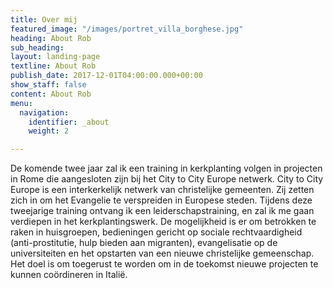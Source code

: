 ```yaml
---
title: Over mij
featured_image: "/images/portret_villa_borghese.jpg"
heading: About Rob
sub_heading: 
layout: landing-page
textline: About Rob
publish_date: 2017-12-01T04:00:00.000+00:00
show_staff: false
content: About Rob
menu:
  navigation:
    identifier: _about
    weight: 2

---
```

De komende twee jaar zal ik een training in kerkplanting volgen in projecten in Rome die aangesloten zijn bij het City to City Europe netwerk. City to City Europe is een interkerkelijk netwerk van christelijke gemeenten. Zij zetten zich in om het Evangelie te verspreiden in Europese steden. Tijdens deze tweejarige training ontvang ik een leiderschapstraining, en zal ik me gaan verdiepen in het kerkplantingswerk. De mogelijkheid is er om betrokken te raken in huisgroepen, bedieningen gericht op sociale rechtvaardigheid (anti-prostitutie, hulp bieden aan migranten), evangelisatie op de universiteiten en het opstarten van een nieuwe christelijke gemeenschap. Het doel is om toegerust te worden om in de toekomst nieuwe projecten te kunnen coördineren in Italië.